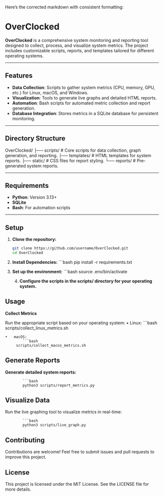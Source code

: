 Here’s the corrected markdown with consistent formatting:

# OverClocked

**OverClocked** is a comprehensive system monitoring and reporting tool designed to collect, process, and visualize system metrics. The project includes customizable scripts, reports, and templates tailored for different operating systems.

---

## **Features**
- **Data Collection**: Scripts to gather system metrics (CPU, memory, GPU, etc.) for Linux, macOS, and Windows.  
- **Visualization**: Tools to generate live graphs and detailed HTML reports.  
- **Automation**: Bash scripts for automated metric collection and report generation.  
- **Database Integration**: Stores metrics in a SQLite database for persistent monitoring.  

---

## **Directory Structure**

OverClocked/
├── scripts/    # Core scripts for data collection, graph generation, and reporting.
├── templates/  # HTML templates for system reports.
├── static/     # CSS files for report styling.
└── reports/    # Pre-generated system reports.

---

## **Requirements**
- **Python**: Version 3.13+  
- **SQLite**  
- **Bash**: For automation scripts  

---

## **Setup**

1. **Clone the repository:**
   ```bash
   git clone https://github.com/username/OverClocked.git
   cd OverClocked

2. **Install Dependencies:**
			```bash
			pip install -r requirements.txt

3.	**Set up the environment:**
			```bash
			source .env/bin/activate

	4.	**Configure the scripts in the scripts/ directory for your operating system.**

## **Usage**

**Collect Metrics**

Run the appropriate script based on your operating system:
	•	Linux:
			```bash
			scripts/collect_linux_metrics.sh

	•	macOS:
			```bash
		 scripts/collect_macos_metrics.sh



## **Generate Reports**

**Generate detailed system reports:**

			```bash
			python3 scripts/report_metrics.py

## **Visualize Data**

Run the live graphing tool to visualize metrics in real-time:

			```bash
			python3 scripts/live_graph.py

## **Contributing**

Contributions are welcome! Feel free to submit issues and pull requests to improve this project.

## **License**

This project is licensed under the MIT License. See the LICENSE file for more details.

